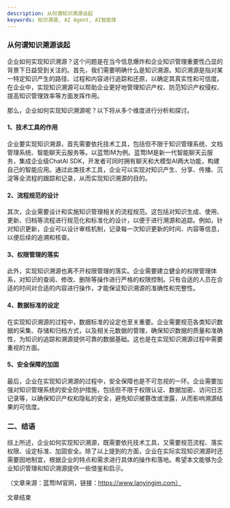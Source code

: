 ```yaml
---
description: 从何谓知识溯源谈起
keywords: 知识溯源, AI Agent, AI智能体
---
```

### 从何谓知识溯源谈起

企业如何实现知识溯源？这个问题是在当今信息爆炸和企业知识管理重要性凸显的背景下日益受到关注的。首先，我们需要明确什么是知识溯源。知识溯源是指对某一特定知识产生的路径、过程和内容进行追踪和还原，以确定其真实性和可信度。在企业中，实现知识溯源可以帮助企业更好地管理知识产权、防范知识产权侵权、提高知识管理效率等方面发挥作用。

那么，企业如何实现知识溯源呢？以下将从多个维度进行分析和探讨。

#### 1、技术工具的作用

企业要实现知识溯源，首先需要依托技术工具，包括但不限于知识管理系统、文档管理系统、智能聊天云服务等。以蓝莺IM为例。蓝莺IM是新一代智能聊天云服务，集成企业级ChatAI SDK，开发者可同时拥有聊天和大模型AI两大功能，构建自己的智能应用。通过此类技术工具，企业可以实现对知识产生、分享、传播、沉淀等全流程的跟踪和记录，从而实现知识溯源的目的。

#### 2、流程规范的设计

其次，企业需要设计和实施知识管理相关的流程规范。这包括对知识生成、使用、更新、归档等流程进行规范化和标准化的设计，以便于进行溯源和追踪。例如，针对知识更新，企业可以设计审核机制，记录每一次知识更新的时间、内容等信息，以便后续的追溯和核查。

#### 3、权限管理的落实

此外，实现知识溯源也离不开权限管理的落实。企业需要建立健全的权限管理体系，对知识的查阅、修改、删除等操作进行严格的权限控制。只有合适的人员在合适的时间对合适的内容进行操作，才能保证知识溯源的准确性和完整性。

#### 4、数据标准的设定

在实现知识溯源的过程中，数据标准的设定也至关重要。企业需要规范各类知识数据的采集、存储和归档方式，以及相关元数据的管理，确保知识数据的质量和准确性，为知识的追踪和溯源提供可靠的数据基础。这也是在实现知识溯源过程中需要重视的方面。

#### 5、安全保障的加固

最后，企业在实现知识溯源的过程中，安全保障也是不可忽视的一环。企业需要加强对知识管理系统的安全防护措施，包括但不限于权限认证、数据加密、访问日志记录等，以确保知识产权和隐私的安全，避免知识被篡改或泄露，从而影响溯源结果的可信度。

### 二、结语

综上所述，企业如何实现知识溯源，既需要依托技术工具，又需要规范流程、落实权限、设定标准、加固安全。除了以上提到的方面，企业在实际实现知识溯源时还需要因地制宜，根据企业的特点和需求进行具体的操作和落地。希望本文能够为企业知识管理和知识溯源提供一些借鉴和启示。

（文章来源：蓝莺IM官网，链接：https://www.lanyingim.com）

文章结束
